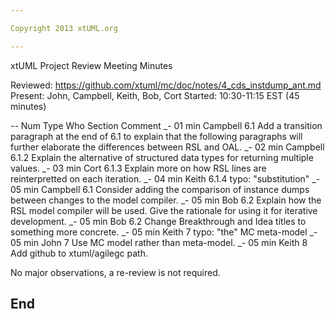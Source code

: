 ```yaml
---

Copyright 2013 xtUML.org

---
```


xtUML Project Review Meeting Minutes

Reviewed:  https://github.com/xtuml/mc/doc/notes/4_cds_instdump_ant.md
Present:  John, Campbell, Keith, Bob, Cort
Started:  10:30-11:15 EST (45 minutes)

-- Num Type  Who       Section  Comment
_- 01  min   Campbell  6.1      Add a transition paragraph at the
                                end of 6.1 to explain that the following
                                paragraphs will further elaborate the
                                differences between RSL and OAL.
_- 02  min   Campbell  6.1.2    Explain the alternative of structured data
                                types for returning multiple values.
_- 03  min   Cort      6.1.3    Explain more on how RSL lines are
                                reinterpretted on each iteration.
_- 04  min   Keith     6.1.4    typo:  "substitution"
_- 05  min   Campbell  6.1      Consider adding the comparison of
                                instance dumps between changes to
                                the model compiler.
_- 05  min   Bob       6.2      Explain how the RSL model compiler will be
                                used.  Give the rationale for using it for
                                iterative development.
_- 05  min   Bob       6.2      Change Breakthrough and Idea titles
                                to something more concrete.
_- 05  min   Keith     7        typo:  "the" MC meta-model
_- 05  min   John      7        Use MC model rather than meta-model.
_- 05  min   Keith     8        Add github to xtuml/agilegc path.
   
No major observations, a re-review is not required.


End
---
